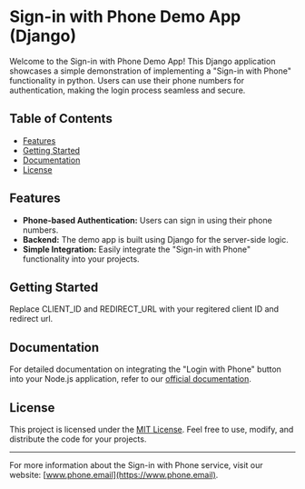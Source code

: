 # Sign-in with Phone Demo App (Django)

Welcome to the Sign-in with Phone Demo App! This Django application showcases a simple demonstration of implementing a "Sign-in with Phone" functionality in python. Users can use their phone numbers for authentication, making the login process seamless and secure.

## Table of Contents

- [Features](#features)
- [Getting Started](#getting-started)
- [Documentation](#documentation)
- [License](#license)

## Features

- **Phone-based Authentication:** Users can sign in using their phone numbers.
- **Backend:** The demo app is built using Django for the server-side logic.
- **Simple Integration:** Easily integrate the "Sign-in with Phone" functionality into your projects.

## Getting Started

Replace CLIENT_ID and REDIRECT_URL with your regitered client ID and redirect url.


## Documentation

For detailed documentation on integrating the "Login with Phone" button into your Node.js application, refer to our [official documentation](https://www.phone.email/docs#python).


## License

This project is licensed under the [MIT License](LICENSE). Feel free to use, modify, and distribute the code for your projects.

---

For more information about the Sign-in with Phone service, visit our website: [www.phone.email](https://www.phone.email).
